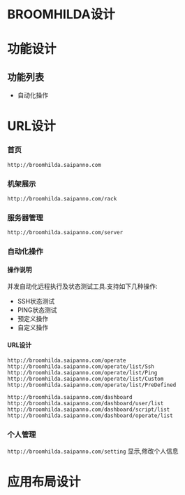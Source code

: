 BROOMHILDA设计
===

# 功能设计

## 功能列表

* 自动化操作
        
# URL设计

### 首页

`http://broomhilda.saipanno.com`

### 机架展示

`http://broomhilda.saipanno.com/rack`

### 服务器管理

`http://broomhilda.saipanno.com/server`


### 自动化操作

#### 操作说明

并发自动化远程执行及状态测试工具.支持如下几种操作:

* SSH状态测试
* PING状态测试
* 预定义操作
* 自定义操作

#### URL设计

`http://broomhilda.saipanno.com/operate`
`http://broomhilda.saipanno.com/operate/list/Ssh`
`http://broomhilda.saipanno.com/operate/list/Ping`
`http://broomhilda.saipanno.com/operate/list/Custom`
`http://broomhilda.saipanno.com/operate/list/PreDefined`

`http://broomhilda.saipanno.com/dashboard`
`http://broomhilda.saipanno.com/dashboard/user/list`
`http://broomhilda.saipanno.com/dashboard/script/list`
`http://broomhilda.saipanno.com/dashboard/operate/list`

### 个人管理

`http://broomhilda.saipanno.com/setting` 显示,修改个人信息

# 应用布局设计
